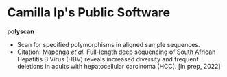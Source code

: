 # Camilla Ip's Public Software

__polyscan__
- Scan for specified polymorphisms in aligned sample sequences.
- Citation: Maponga _et al._ Full-length deep sequencing of South African 
Hepatitis B Virus (HBV) reveals increased diversity 
and frequent deletions in adults with hepatocellular carcinoma (HCC). [in prep, 2022]


